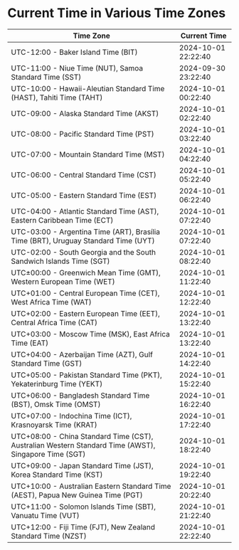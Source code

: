 # Current Time in Various Time Zones

| Time Zone | Current Time |
|-----------|--------------|
| UTC-12:00 - Baker Island Time (BIT) | 2024-10-01 22:22:40 |
| UTC-11:00 - Niue Time (NUT), Samoa Standard Time (SST) | 2024-09-30 23:22:40 |
| UTC-10:00 - Hawaii-Aleutian Standard Time (HAST), Tahiti Time (TAHT) | 2024-10-01 00:22:40 |
| UTC-09:00 - Alaska Standard Time (AKST) | 2024-10-01 02:22:40 |
| UTC-08:00 - Pacific Standard Time (PST) | 2024-10-01 03:22:40 |
| UTC-07:00 - Mountain Standard Time (MST) | 2024-10-01 04:22:40 |
| UTC-06:00 - Central Standard Time (CST) | 2024-10-01 05:22:40 |
| UTC-05:00 - Eastern Standard Time (EST) | 2024-10-01 06:22:40 |
| UTC-04:00 - Atlantic Standard Time (AST), Eastern Caribbean Time (ECT) | 2024-10-01 07:22:40 |
| UTC-03:00 - Argentina Time (ART), Brasília Time (BRT), Uruguay Standard Time (UYT) | 2024-10-01 07:22:40 |
| UTC-02:00 - South Georgia and the South Sandwich Islands Time (SGT) | 2024-10-01 08:22:40 |
| UTC±00:00 - Greenwich Mean Time (GMT), Western European Time (WET) | 2024-10-01 11:22:40 |
| UTC+01:00 - Central European Time (CET), West Africa Time (WAT) | 2024-10-01 12:22:40 |
| UTC+02:00 - Eastern European Time (EET), Central Africa Time (CAT) | 2024-10-01 13:22:40 |
| UTC+03:00 - Moscow Time (MSK), East Africa Time (EAT) | 2024-10-01 13:22:40 |
| UTC+04:00 - Azerbaijan Time (AZT), Gulf Standard Time (GST) | 2024-10-01 14:22:40 |
| UTC+05:00 - Pakistan Standard Time (PKT), Yekaterinburg Time (YEKT) | 2024-10-01 15:22:40 |
| UTC+06:00 - Bangladesh Standard Time (BST), Omsk Time (OMST) | 2024-10-01 16:22:40 |
| UTC+07:00 - Indochina Time (ICT), Krasnoyarsk Time (KRAT) | 2024-10-01 17:22:40 |
| UTC+08:00 - China Standard Time (CST), Australian Western Standard Time (AWST), Singapore Time (SGT) | 2024-10-01 18:22:40 |
| UTC+09:00 - Japan Standard Time (JST), Korea Standard Time (KST) | 2024-10-01 19:22:40 |
| UTC+10:00 - Australian Eastern Standard Time (AEST), Papua New Guinea Time (PGT) | 2024-10-01 20:22:40 |
| UTC+11:00 - Solomon Islands Time (SBT), Vanuatu Time (VUT) | 2024-10-01 21:22:40 |
| UTC+12:00 - Fiji Time (FJT), New Zealand Standard Time (NZST) | 2024-10-01 22:22:40 |
